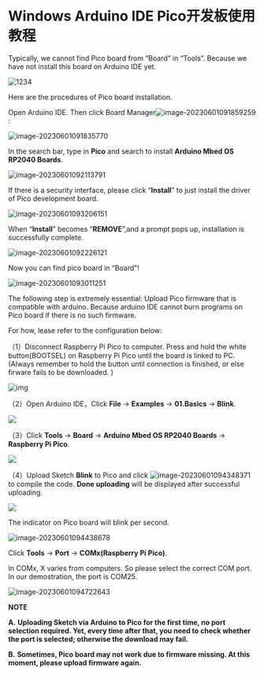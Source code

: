 # **Windows Arduino IDE Pico开发板使用教程**

Typically, we cannot find Pico board from “Board” in “Tools”. Because we have not install this board on Arduino IDE yet.

![1234](./media/1234-1698713471727-1.png)

Here are the procedures of Pico board installation.

Open Arduino IDE. Then click Board Manager![image-20230601091859259](./media/image-20230601091859259.png):

![image-20230601091835770](./media/image-20230601091835770.png)

In the search bar, type in **Pico** and search to install **Arduino Mbed OS RP2040 Boards**. 

![image-20230601092113791](./media/image-20230601092113791.png)

If there is a security interface, please click “**Install**” to just install the driver of Pico development board. 

![image-20230601093206151](./media/image-20230601093206151.png)

When “**Install**” becomes “**REMOVE**”,and a prompt pops up, installation is successfully complete. 

![image-20230601092226121](./media/image-20230601092226121.png)

Now you can find pico board in “Board”!

![image-20230601093011251](./media/image-20230601093011251.png)

The following step is extremely essential: Upload Pico firmware that is compatible with arduino. Because arduino IDE cannot burn programs on Pico board if there is no such firmware. 

For how, lease refer to the configuration below: 

（1）Disconnect Raspberry Pi Pico to computer. Press and hold the white button(BOOTSEL) on Raspberry Pi Pico until the board is linked to PC. (Always remember to hold the button until connection is finished, or else firware fails to be downloaded. )

![img](./media/wps4-1685583374018-14.jpg) 

（2）Open Arduino IDE，Click **File** → **Examples** → **01.Basics** → **Blink**.

![](./media/image-20230601093948655.png) 

（3）Click **Tools** → **Board** → **Arduino Mbed OS RP2040 Boards** → **Raspberry Pi Pico**.

![](./media/image-20230601094149905.png) 

（4）Upload Sketch **Blink** to Pico and click ![image-20230601094348371](./media/image-20230601094348371.png)to compile the code. **Done uploading** will be displayed after successful uploading. 

![](./media/image-20230601094317918.png) 

The indicator on Pico board will blink per second. 

![image-20230601094438678](./media/image-20230601094438678.png)

Click **Tools** → **Port** → **COMx(Raspberry Pi Pico)**.

In COMx, X varies from computers. So please select the correct COM port. In our demostration, the port is COM25.

![image-20230601094722643](./media/image-20230601094722643.png)

**NOTE**

**A.** **Uploading Sketch via Arduino to Pico for the first time, no port selection required. Yet, every time after that, you need to check whether the port is selected; otherwise the download may fail.**

**B.** **Sometimes, Pico board may not work due to firmware missing. At this moment, please upload firmware again.**



